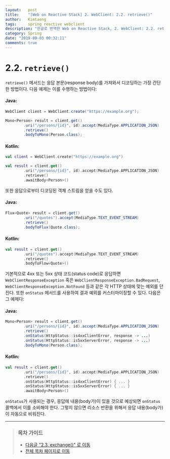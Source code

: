 ```yaml
---
layout:   post
title:    "[Web on Reactive Stack] 2. WebClient: 2.2. retrieve()"
author:   Kimtaeng
tags: 	  spring reactive webclient
description: "한글로 번역한 Web on Reactive Stack, 2. WebClient: 2.2. retrieve()"
category: Spring
date: "2019-09-03 00:32:11"
comments: true
---
```


# 2.2. `retrieve()`
`retrieve()` 메서드는 응답 본문(response body)를 가져와서 디코딩하는 가장 간단한 방법이다. 다음 예제는 이를 수행하는 방법이다:

#### Java:
```java
WebClient client = WebClient.create("https://example.org");

Mono<Person> result = client.get()
        .uri("/persons/{id}", id).accept(MediaType.APPLICATION_JSON)
        .retrieve()
        .bodyToMono(Person.class);
```

#### Kotlin:
```kotlin
val client = WebClient.create("https://example.org")

val result = client.get()
        .uri("/persons/{id}", id).accept(MediaType.APPLICATION_JSON)
        .retrieve()
        .awaitBody<Person>()
```

또한 응답으로부터 디코딩된 객체 스트림을 얻을 수도 있다.

#### Java:
```java
Flux<Quote> result = client.get()
        .uri("/quotes").accept(MediaType.TEXT_EVENT_STREAM)
        .retrieve()
        .bodyToFlux(Quote.class);
```

#### Kotlin:
```kotlin
val result = client.get()
        .uri("/quotes").accept(MediaType.TEXT_EVENT_STREAM)
        .retrieve()
        .bodyToFlow<Quote>()
```

기본적으로 4xx 또는 5xx 상태 코드(status code)로 응답하면 `WebClientResponseException` 혹은
`WebClientResponseException.BadRequest`, `WebClientResponseException.NotFound` 등과 같은 각 HTTP 상태에 맞는
예외를 던진다. 또한 `onStatus` 메서드를 사용하여 결과 예외를 커스터마이징할 수 있다. 다음은 그 예제다:

#### Java:
```java
Mono<Person> result = client.get()
        .uri("/persons/{id}", id).accept(MediaType.APPLICATION_JSON)
        .retrieve()
        .onStatus(HttpStatus::is4xxClientError, response -> ...)
        .onStatus(HttpStatus::is5xxServerError, response -> ...)
        .bodyToMono(Person.class);
```

#### Kotlin:
```kotlin
val result = client.get()
        .uri("/persons/{id}", id).accept(MediaType.APPLICATION_JSON)
        .retrieve()
        .onStatus(HttpStatus::is4xxClientError) { ... }
        .onStatus(HttpStatus::is5xxServerError) { ... }
        .awaitBody<Person>()
```

`onStatus`가 사용되는 경우, 응답에 내용(body가)이 있을 것으로 예상되면 `onStatus` 콜백에서 이를 소비해야 한다.
그렇지 않으면 리소스 반환을 위해서 응답 내용(body가)이 자동으로 비워진다.

---

> ### 목차 가이드
> - <a href="/post/webclient-references-exchange">다음글 "2.3. exchange()" 로 이동</a>
> - <a href="/post/web-on-reactive-stack">전체 목차 페이지로 이동</a>